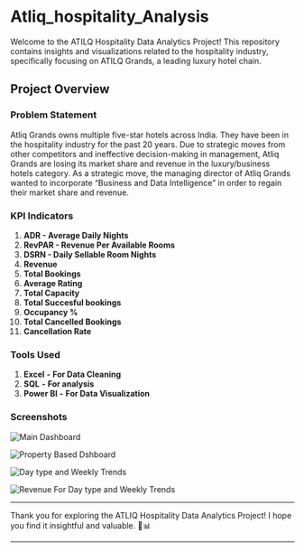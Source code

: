 # Atliq_hospitality_Analysis

Welcome to the ATILQ Hospitality Data Analytics Project! This repository contains insights and visualizations related to the hospitality industry, specifically focusing on ATILQ Grands, a leading luxury hotel chain.

## Project Overview

### **Problem Statement** 

Atliq Grands owns multiple five-star hotels across India. They have been in the hospitality industry for the past 20 years. Due to strategic moves from other competitors and ineffective decision-making in management, Atliq Grands are losing its market share and revenue in the luxury/business hotels category. As a strategic move, the managing director of Atliq Grands wanted to incorporate “Business and Data Intelligence” in order to regain their market share and revenue.

### **KPI Indicators**
 
 1. **ADR - Average Daily Nights**
 2. **RevPAR - Revenue Per Available Rooms**
 3. **DSRN - Daily Sellable Room Nights**
 4. **Revenue**
 5. **Total Bookings**
 6. **Average Rating**
 7. **Total Capacity**
 8. **Total Succesful bookings**
 9. **Occupancy %**
 10. **Total Cancelled Bookings**
 11. **Cancellation Rate**


### **Tools Used**
 
 1. **Excel** **-** **For Data Cleaning**
 2. **SQL** **-** **For analysis**
 3. **Power BI** **-** **For Data Visualization**

### Screenshots

![Main Dashboard](https://github.com/user-attachments/assets/3745d9c7-d71e-43a0-9631-3d54de1b4802)


![Property Based Dshboard](https://github.com/user-attachments/assets/30d9fcbc-e472-42c0-82d5-0e00b85719af)


![Day type and Weekly Trends](https://github.com/user-attachments/assets/bf0d62d6-e995-4e4b-9650-54edf23c3993)


![Revenue For Day type and Weekly Trends](https://github.com/user-attachments/assets/f0077d5d-5f3a-4ec6-b18c-3451eb05c10d)



 
---

Thank you for exploring the ATLIQ Hospitality Data Analytics Project! I hope you find it insightful and valuable. 🏨📊

---
